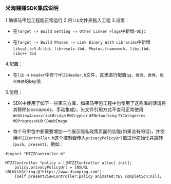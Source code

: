 ### 米淘赚赚SDK集成说明

1.确保马甲包工程能正常运行
2.将```lib```文件夹拖入工程
3.设置：

* 在```Target -> Build Setting -> Other Linker Flags```中新增```-ObjC```

* 在```Target -> Build Phases -> Link Binary With Libraries```中新增```libsqlite3.0.tbd```、```libresolv.tbd```、```Photos.framework```、```libz.tbd```、```libc++.tbd```

4.配置：

* 在```lib``` -> ```Header```中有个```MTZZHeader.h```文件，这里进行配置```qq```、```微信```、```微博```、```极光推送```的key值

5.使用：

* SDK中使用了如下一些第三方库，如果马甲包工程中也使用了这些库的话请将其移除(cocoapods、手动集成)，头文件引用方式不变可正常使用
```WebViewJavascriptBridge```
```RNCryptor```
```AFNetworking```
```YYCategories```
```MBProgressHUD```
```SDWebImage```

* 每个马甲包中都需要增加一个展示隐私政策页面的功能(如果没有的话)，并使用```MTZZController.h```这个控制器传入```privacyPolicyUrl```值进行初始化并跳转(```push```、```present```)，例如：
```
#import "MTZZController.h"

MTZZController *policy = [[MTZZController alloc] init];
    policy.privacyPolicyUrl = [NSURL URLWithString:@"https://www.dianping.com"];
    [self presentViewController:policy animated:YES completion:nil];
```

